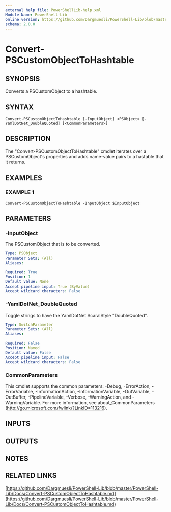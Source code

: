```yaml
---
external help file: PowerShellLib-help.xml
Module Name: PowerShell-Lib
online version: https://github.com/Dargmuesli/PowerShell-Lib/blob/master/PowerShell-Lib/Docs/Convert-PSCustomObjectToHashtable.md
schema: 2.0.0
---
```


# Convert-PSCustomObjectToHashtable

## SYNOPSIS
Converts a PSCustomObject to a hashtable.

## SYNTAX

```
Convert-PSCustomObjectToHashtable [-InputObject] <PSObject> [-YamlDotNet_DoubleQuoted] [<CommonParameters>]
```

## DESCRIPTION
The "Convert-PSCustomObjectToHashtable" cmdlet iterates over a PSCustomObject's properties and adds name-value pairs to a hastable that it returns.

## EXAMPLES

### EXAMPLE 1
```
Convert-PSCustomObjectToHashtable -InputObject $InputObject
```

## PARAMETERS

### -InputObject
The PSCustomObject that is to be converted.

```yaml
Type: PSObject
Parameter Sets: (All)
Aliases:

Required: True
Position: 1
Default value: None
Accept pipeline input: True (ByValue)
Accept wildcard characters: False
```

### -YamlDotNet_DoubleQuoted
Toggle strings to have the YamlDotNet ScaralStyle "DoubleQuoted".

```yaml
Type: SwitchParameter
Parameter Sets: (All)
Aliases:

Required: False
Position: Named
Default value: False
Accept pipeline input: False
Accept wildcard characters: False
```

### CommonParameters
This cmdlet supports the common parameters: -Debug, -ErrorAction, -ErrorVariable, -InformationAction, -InformationVariable, -OutVariable, -OutBuffer, -PipelineVariable, -Verbose, -WarningAction, and -WarningVariable.
For more information, see about_CommonParameters (http://go.microsoft.com/fwlink/?LinkID=113216).

## INPUTS

## OUTPUTS

## NOTES

## RELATED LINKS

[https://github.com/Dargmuesli/PowerShell-Lib/blob/master/PowerShell-Lib/Docs/Convert-PSCustomObjectToHashtable.md](https://github.com/Dargmuesli/PowerShell-Lib/blob/master/PowerShell-Lib/Docs/Convert-PSCustomObjectToHashtable.md)

